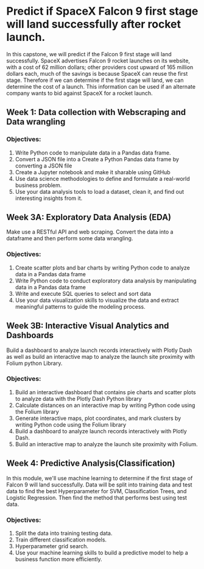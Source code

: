 # Predict if SpaceX Falcon 9 first stage will land successfully after rocket launch.
In this capstone, we will predict if the Falcon 9 first stage will land successfully. SpaceX advertises Falcon 9 rocket launches on its website, with a cost of 62 million dollars; other providers cost upward of 165 million dollars each, much of the savings is because SpaceX can reuse the first stage. Therefore if we can determine if the first stage will land, we can determine the cost of a launch. This information can be used if an alternate company wants to bid against SpaceX for a rocket launch.

## Week 1: Data collection with Webscraping and Data wrangling

### Objectives:
1. Write Python code to manipulate data in a Pandas data frame.
2. Convert a JSON file into a Create a Python Pandas data frame by converting a JSON file
3. Create a Jupyter notebook and make it sharable using GitHub
4. Use data science methodologies to define and formulate a real-world business problem.
5. Use your data analysis tools to load a dataset, clean it, and find out interesting insights from it.

## Week 3A: Exploratory Data Analysis (EDA)
Make use a RESTful API and web scraping. Convert the data into a dataframe and then perform some data wrangling.

### Objectives:
1. Create scatter plots and bar charts by writing Python code to analyze data in a Pandas data frame
2. Write Python code to conduct exploratory data analysis by manipulating data in a Pandas data frame
3. Write and execute SQL queries to select and sort data
4. Use your data visualization skills to visualize the data and extract meaningful patterns to guide the modeling process.


## Week 3B: Interactive Visual Analytics and Dashboards
Build a dashboard to analyze launch records interactively with Plotly Dash as well as build an interactive map to analyze the launch site proximity with Folium python Library.

### Objectives:
1. Build an interactive dashboard that contains pie charts and scatter plots to analyze data with the Plotly Dash Python library
2. Calculate distances on an interactive map by writing Python code using the Folium library
3. Generate interactive maps, plot coordinates, and mark clusters by writing Python code using the Folium library
4. Build a dashboard to analyze launch records interactively with Plotly Dash.
5. Build an interactive map to analyze the launch site proximity with Folium.

## Week 4: Predictive Analysis(Classification)
In this module, we'll use machine learning to determine if the first stage of Falcon 9 will land successfully. Data will be split into training data and test data to find the best Hyperparameter for SVM, Classification Trees, and Logistic Regression. Then find the method that performs best using test data.

### Objectives:
1. Split the data into training testing data.
2. Train different classification models.
3. Hyperparameter grid search.
4. Use your machine learning skills to build a predictive model to help a business function more efficiently.
